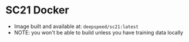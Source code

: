 # SC21 Docker

* Image built and available at: `deepspeed/sc21:latest`
* NOTE: you won't be able to build unless you have training data locally

